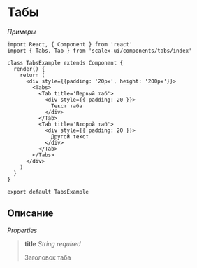 # Табы

*Примеры*

```
import React, { Component } from 'react'
import { Tabs, Tab } from 'scalex-ui/components/tabs/index'

class TabsExample extends Component {
  render() {
    return (
      <div style={{padding: '20px', height: '200px'}}>
        <Tabs>
          <Tab title='Первый таб'>
            <div style={{ padding: 20 }}>
              Текст таба
            </div>
          </Tab>
          <Tab title='Второй таб'>
            <div style={{ padding: 20 }}>
              Другой текст
            </div>
          </Tab>
        </Tabs>
      </div>
    )
  }
}

export default TabsExample
```


## Описание

*Properties*

> **title** *String required* 
> 
> Заголовок таба

